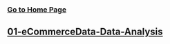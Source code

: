 ### [Go to Home Page](https://github.com/celik-muhammed)

## [01-eCommerceData-Data-Analysis](./01-eCommerceData-Data-Analysis/)
